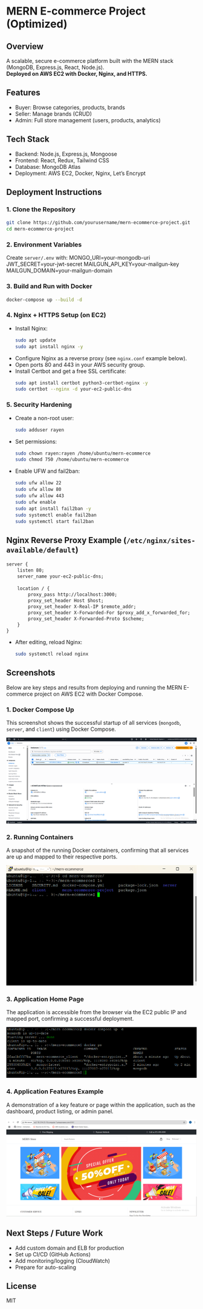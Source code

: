 # MERN E-commerce Project (Optimized)

## Overview
A scalable, secure e-commerce platform built with the MERN stack (MongoDB, Express.js, React, Node.js).  
**Deployed on AWS EC2 with Docker, Nginx, and HTTPS.**

## Features
- Buyer: Browse categories, products, brands
- Seller: Manage brands (CRUD)
- Admin: Full store management (users, products, analytics)

## Tech Stack
- Backend: Node.js, Express.js, Mongoose
- Frontend: React, Redux, Tailwind CSS
- Database: MongoDB Atlas
- Deployment: AWS EC2, Docker, Nginx, Let’s Encrypt

## Deployment Instructions

### 1. Clone the Repository
```sh
git clone https://github.com/yourusername/mern-ecommerce-project.git
cd mern-ecommerce-project
```

### 2. Environment Variables
Create `server/.env` with:
MONGO_URI=your-mongodb-uri
JWT_SECRET=your-jwt-secret
MAILGUN_API_KEY=your-mailgun-key
MAILGUN_DOMAIN=your-mailgun-domain

### 3. Build and Run with Docker
```sh
docker-compose up --build -d
```

### 4. Nginx + HTTPS Setup (on EC2)
- Install Nginx:
  ```sh
  sudo apt update
  sudo apt install nginx -y
  ```
- Configure Nginx as a reverse proxy (see `nginx.conf` example below).
- Open ports 80 and 443 in your AWS security group.
- Install Certbot and get a free SSL certificate:
  ```sh
  sudo apt install certbot python3-certbot-nginx -y
  sudo certbot --nginx -d your-ec2-public-dns
  ```

### 5. Security Hardening
- Create a non-root user:
  ```sh
  sudo adduser rayen
  ```
- Set permissions:
  ```sh
  sudo chown rayen:rayen /home/ubuntu/mern-ecommerce
  sudo chmod 750 /home/ubuntu/mern-ecommerce
  ```
- Enable UFW and fail2ban:
  ```sh
  sudo ufw allow 22
  sudo ufw allow 80
  sudo ufw allow 443
  sudo ufw enable
  sudo apt install fail2ban -y
  sudo systemctl enable fail2ban
  sudo systemctl start fail2ban
  ```

## Nginx Reverse Proxy Example (`/etc/nginx/sites-available/default`)
```nginx
server {
    listen 80;
    server_name your-ec2-public-dns;

    location / {
        proxy_pass http://localhost:3000;
        proxy_set_header Host $host;
        proxy_set_header X-Real-IP $remote_addr;
        proxy_set_header X-Forwarded-For $proxy_add_x_forwarded_for;
        proxy_set_header X-Forwarded-Proto $scheme;
    }
}
```
- After editing, reload Nginx:
  ```sh
  sudo systemctl reload nginx
  ```

## Screenshots

Below are key steps and results from deploying and running the MERN E-commerce project on AWS EC2 with Docker Compose.

### 1. Docker Compose Up

This screenshot shows the successful startup of all services (`mongodb`, `server`, and `client`) using Docker Compose.

![Docker Compose Up](screenshots/cap1.png)

### 2. Running Containers

A snapshot of the running Docker containers, confirming that all services are up and mapped to their respective ports.

![Docker ps Output](screenshots/cap2.png)

### 3. Application Home Page

The application is accessible from the browser via the EC2 public IP and mapped port, confirming a successful deployment.

![App Home Page](screenshots/cap3.png)

### 4. Application Features Example

A demonstration of a key feature or page within the application, such as the dashboard, product listing, or admin panel.

![App Feature Example](screenshots/cap4.png)

## Next Steps / Future Work
- Add custom domain and ELB for production
- Set up CI/CD (GitHub Actions)
- Add monitoring/logging (CloudWatch)
- Prepare for auto-scaling

## License
MIT

